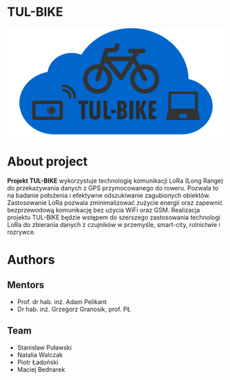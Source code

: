 ﻿# TUL-BIKE

![Logo](img/logo.png)

# About project

**Projekt TUL-BIKE** wykorzystuje technologię komunikacji LoRa (Long Range) do przekazywania danych z GPS przymocowanego do roweru. Pozwala to na badanie położenia i efektywne odszukiwanie zagubionych obiektów. Zastosowanie LoRa pozwala zminimalizować zużycie energii oraz zapewnić bezprzewodową komunikację bez użycia WiFi oraz GSM. Realizacja projektu TUL-BIKE będzie wstępem do szerszego zastosowania technologi LoRa do zbierania danych z czujników w przemyśle, smart-city, rolnictwie i rozrywce.




# Authors

## Mentors

* Prof. dr hab. inż. Adam Pelikant
* Dr hab. inż. Grzegorz Granosik, prof. PŁ

## Team

* Stanisław Puławski
* Natalia Walczak
* Piotr Ładoński
* Maciej Bednarek

